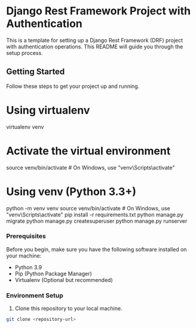# Django Rest Framework Project with Authentication

This is a template for setting up a Django Rest Framework (DRF) project with authentication operations. This README will guide you through the setup process.

## Getting Started

Follow these steps to get your project up and running.
# Using virtualenv
virtualenv venv
# Activate the virtual environment
source venv/bin/activate  # On Windows, use "venv\Scripts\activate"

# Using venv (Python 3.3+)
python -m venv venv
source venv/bin/activate  # On Windows, use "venv\Scripts\activate"
pip install -r requirements.txt
python manage.py migrate
python manage.py createsuperuser
python manage.py runserver


### Prerequisites

Before you begin, make sure you have the following software installed on your machine:

- Python 3.9
- Pip (Python Package Manager)
- Virtualenv (Optional but recommended)

### Environment Setup

1. Clone this repository to your local machine.

```bash
git clone <repository-url>
